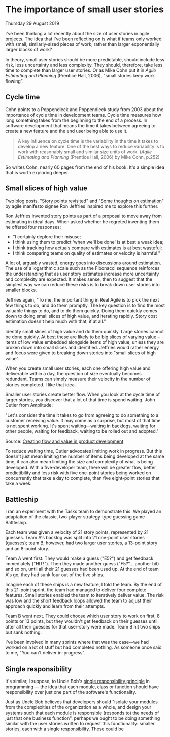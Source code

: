 # The importance of small user stories

Thursday 29 August 2019

I've been thinking a lot recently about the size of user stories in agile projects. The idea that I've been reflecting on is what if teams only worked with small, similarly-sized pieces of work, rather than larger exponentially larger blocks of work?

In theory, small user stories should be more predictable, should include less risk, less uncertainty and less complexity. They should, therefore, take less time to complete than larger user stories. Or as Mike Cohn put it in _Agile Estimating and Planning_ (Prentice Hall, 2006), "small stories keep work flowing".


## Cycle time

Cohn points to a Poppendieck and Poppendieck study from 2003 about the importance of cycle time in development teams. Cycle time measures how long something takes from the beginning to the end of a process. In software development that means the time it takes between agreeing to create a new feature and the end user being able to use it.

> A key influence on cycle time is the variability in the time it takes to develop a new feature. One of the best ways to reduce variability is to work with reasonably small and similar size units of work.
(_Agile Estimating and Planning_ (Prentice Hall, 2006) by Mike Cohn, p.252)

So writes Cohn, nearly 60 pages from the end of his book. It's a simple idea that is worth exploring deeper.


## Small slices of high value

Two blog posts, "[Story points revisited](https://ronjeffries.com/articles/019-01ff/story-points/Index.html)" and "[Some thoughts on estimation](https://ronjeffries.com/articles/019-01ff/estimation-again/Index.html)" by agile manifesto signee Ron Jeffries inspired me to explore this further.

Ron Jeffries invented story points as part of a proposal to move away from estimating in ideal days. When asked whether he regreted inventing them he offered four responses:

* "I certainly deplore their misuse;
* I think using them to predict 'when we'll be done' is at best a weak idea;
* I think tracking how actuals compare with estimates is at best wasteful;
* I think comparing teams on quality of estimates or velocity is harmful."

A lot of, arguably wasted, energy goes into discussions around estimation. The use of a logarithmic scale such as the Fibonacci sequence reinforces the understanding that as user story estimates increase more uncertainty and complexity are expected. It makes sense, then to suggest that the simplest way we can reduce these risks is to break down user stories into smaller blocks.

Jeffries again, "To me, the important thing in Real Agile is to pick the next few things to do, and do them promptly. The key question is to find the most valuable things to do, and to do them quickly. Doing them quickly comes down to doing small slices of high value, and iterating rapidly. Story cost estimation doesn't help much with that, if at all."

Identify small slices of high value and do them quickly. Large stories cannot be done quickly. At best these are likely to be big slices of varying value – items of low value embedded alongside items of high value, unless they are broken down into small slices and identified. Jeffries would rather energy and focus were given to breaking down stories into "small slices of high value". 

When you create small user stories, each one offering high value and deliverable within a day, the question of size eventually becomes redundant. Teams can simply measure their velocity in the number of stories completed. I like that idea.

Smaller user stories create better flow. When you look at the cycle time of larger stories, you discover that a lot of that time is spend waiting. John Cutler from Amplitude:

"Let's consider the time it takes to go from agreeing to do something to a customer receiving value. It may come as a surprise, but most of that time is not spent working. It's spent waiting—waiting in backlogs, waiting for other people, waiting for feedback, waiting to be rolled out and adopted."

Source: [Creating flow and value in product development](https://amplitude.com/blog/creating-flow-value-in-product-development)

To reduce waiting time, Cutler advocates limiting work in progress. But this doesn't just mean limiting the number of items being developed at the same time, it can also mean limiting the size and complexity of what is being developed. With a five-developer team, there will be greater flow, better predictibility and less risk with five one-point stories being worked on concurrently that take a day to complete, than five eight-point stories that take a week.


## Battleship

I ran an experiment with the Tasks team to demonstrate this. We played an adaptation of the classic, two-player strategy-type guessing game Battleship.

Each team was given a velocity of 21 story points, represented by 21 guesses. Team A's backlog was split into 21 one-point user stories (guesses); team B, however, had two larger user stories, a 13-point story and an 8-point story.

Team A went first. They would make a guess ("E5?") and get feedback immediately ("HIT!"). Then they made another guess ("F5?"... another hit) and so on, until all their 21 guesses had been used up. At the end of team A's go, they had sunk four out of the five ships.

Imagine each of these ships is a new feature, I told the team. By the end of this 21-point sprint, the team had managed to deliver four complete features. Small stories enabled the team to iteratively deliver value. The risk was low and the short feedback loops allowed the team to adjust their approach quickly and learn from their attempts.

Team B went next. They could choose which user story to work on first, 8 points or 13 points, but they wouldn't get feedback on their guesses until after all their guesses for that user-story were made. Team B hit two ships but sank nothing.

I've been involved in many sprints where that was the case—we had worked on a lot of stuff but had completed nothing. As someone once said to me, "You can't deliver in-progress".


## Single responsibility

It's similar, I suppose, to Uncle Bob's [single responsibility principle](https://blog.cleancoder.com/uncle-bob/2014/05/08/SingleReponsibilityPrinciple.html) in programming — the idea that each module, class or function should have responsibility over just one part of the software's functionality.

Just as Uncle Bob believes that developers should "isolate your modules from the complexities of the organization as a whole, and design your systems such that each module is responsible (responds to) the needs of just that one business function", perhaps we ought to be doing something similar with the user stories written to request this functionality: smaller stories, each with a single responsibility. These could be 



